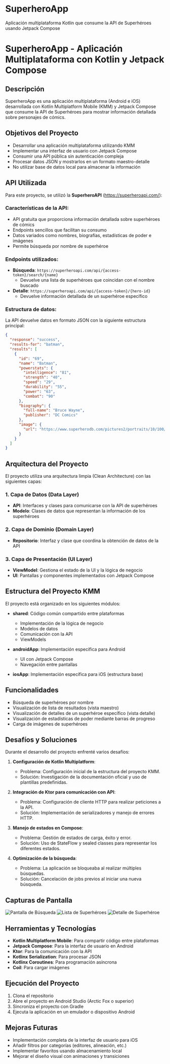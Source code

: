 # SuperheroApp
Aplicación multiplataforma Kotlin que consume la API de Superhéroes usando Jetpack Compose



# SuperheroApp - Aplicación Multiplataforma con Kotlin y Jetpack Compose

## Descripción
SuperheroApp es una aplicación multiplataforma (Android e iOS) desarrollada con Kotlin Multiplatform Mobile (KMM) y Jetpack Compose que consume la API de Superhéroes para mostrar información detallada sobre personajes de cómics.

## Objetivos del Proyecto
- Desarrollar una aplicación multiplataforma utilizando KMM
- Implementar una interfaz de usuario con Jetpack Compose
- Consumir una API pública sin autenticación compleja
- Procesar datos JSON y mostrarlos en un formato maestro-detalle
- No utilizar base de datos local para almacenar la información

## API Utilizada
Para este proyecto, se utilizó la **SuperheroAPI** (https://superheroapi.com/):

### Características de la API:
- API gratuita que proporciona información detallada sobre superhéroes de cómics
- Endpoints sencillos que facilitan su consumo
- Datos variados como nombres, biografías, estadísticas de poder e imágenes
- Permite búsqueda por nombre de superhéroe

### Endpoints utilizados:
- **Búsqueda**: `https://superheroapi.com/api/{access-token}/search/{name}`
  - Devuelve una lista de superhéroes que coincidan con el nombre buscado
- **Detalle**: `https://superheroapi.com/api/{access-token}/{hero-id}`
  - Devuelve información detallada de un superhéroe específico

### Estructura de datos:
La API devuelve datos en formato JSON con la siguiente estructura principal:
```json
{
  "response": "success",
  "results-for": "batman",
  "results": [
    {
      "id": "69",
      "name": "Batman",
      "powerstats": {
        "intelligence": "81",
        "strength": "40",
        "speed": "29",
        "durability": "55",
        "power": "63",
        "combat": "90"
      },
      "biography": {
        "full-name": "Bruce Wayne",
        "publisher": "DC Comics"
      },
      "image": {
        "url": "https://www.superherodb.com/pictures2/portraits/10/100/639.jpg"
      }
    }
  ]
}
```

## Arquitectura del Proyecto
El proyecto utiliza una arquitectura limpia (Clean Architecture) con las siguientes capas:

### 1. Capa de Datos (Data Layer)
- **API**: Interfaces y clases para comunicarse con la API de superhéroes
- **Modelo**: Clases de datos que representan la información de los superhéroes

### 2. Capa de Dominio (Domain Layer)
- **Repositorio**: Interfaz y clase que coordina la obtención de datos de la API

### 3. Capa de Presentación (UI Layer)
- **ViewModel**: Gestiona el estado de la UI y la lógica de negocio
- **UI**: Pantallas y componentes implementados con Jetpack Compose

## Estructura del Proyecto KMM
El proyecto está organizado en los siguientes módulos:

- **shared**: Código común compartido entre plataformas
  - Implementación de la lógica de negocio
  - Modelos de datos
  - Comunicación con la API
  - ViewModels

- **androidApp**: Implementación específica para Android
  - UI con Jetpack Compose
  - Navegación entre pantallas

- **iosApp**: Implementación específica para iOS (estructura base)

## Funcionalidades
- Búsqueda de superhéroes por nombre
- Visualización de lista de resultados (vista maestro)
- Visualización de detalles de un superhéroe específico (vista detalle)
- Visualización de estadísticas de poder mediante barras de progreso
- Carga de imágenes de superhéroes

## Desafíos y Soluciones
Durante el desarrollo del proyecto enfrenté varios desafíos:

1. **Configuración de Kotlin Multiplatform**: 
   - Problema: Configuración inicial de la estructura del proyecto KMM.
   - Solución: Investigación de la documentación oficial y uso de plantillas predefinidas.

2. **Integración de Ktor para comunicación con API**:
   - Problema: Configuración de cliente HTTP para realizar peticiones a la API.
   - Solución: Implementación de serializadores y manejo de errores HTTP.

3. **Manejo de estados en Compose**:
   - Problema: Gestión de estados de carga, éxito y error.
   - Solución: Uso de StateFlow y sealed classes para representar los diferentes estados.

4. **Optimización de la búsqueda**:
   - Problema: La aplicación se bloqueaba al realizar múltiples búsquedas.
   - Solución: Cancelación de jobs previos al iniciar una nueva búsqueda.

## Capturas de Pantalla
![Pantalla de Búsqueda](screenshots/search_screen.png)
![Lista de Superhéroes](screenshots/heroes_list.png)
![Detalle de Superhéroe](screenshots/hero_detail.png)

## Herramientas y Tecnologías
- **Kotlin Multiplatform Mobile**: Para compartir código entre plataformas
- **Jetpack Compose**: Para la interfaz de usuario en Android
- **Ktor**: Para la comunicación con la API
- **Kotlinx Serialization**: Para procesar JSON
- **Kotlinx Coroutines**: Para programación asíncrona
- **Coil**: Para cargar imágenes

## Ejecución del Proyecto
1. Clona el repositorio
2. Abre el proyecto en Android Studio (Arctic Fox o superior)
3. Sincroniza el proyecto con Gradle
4. Ejecuta la aplicación en un emulador o dispositivo Android

## Mejoras Futuras
- Implementación completa de la interfaz de usuario para iOS
- Añadir filtros por categorías (editores, alineación, etc.)
- Implementar favoritos usando almacenamiento local
- Mejorar el diseño visual con animaciones y transiciones
